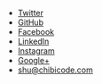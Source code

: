 * <i class="fa fa-fw fa-twitter-square"></i> [Twitter](http://twitter.com/chibicode)
* <i class="fa fa-fw fa-github-square"></i> [GitHub](http://github.com/chibicode)
* <i class="fa fa-fw fa-facebook-square"></i> [Facebook](http://facebook.com/shu)
* <i class="fa fa-fw fa-linkedin-square"></i> [LinkedIn](http://www.linkedin.com/in/chibicode)
* <i class="fa fa-fw fa-instagram"></i> [Instagram](http://instagram.com/chibicode)
* <i class="fa fa-fw fa-google-plus-square"></i> [Google+](https://plus.google.com/110325199858284431541?rel=author)
* <i class="fa fa-fw fa-envelope"></i> [shu@chibicode.com](mailto:shu@chibicode.com)
